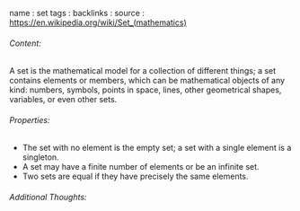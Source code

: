 name : set
tags : 
backlinks : 
source : https://en.wikipedia.org/wiki/Set_(mathematics)

###### Content:
A set is the mathematical model for a collection of different things; a set contains elements or members, which can be mathematical objects of any kind: numbers, symbols, points in space, lines, other geometrical shapes, variables, or even other sets. 

###### Properties:
- The set with no element is the empty set; a set with a single element is a singleton. 
- A set may have a finite number of elements or be an infinite set. 
- Two sets are equal if they have precisely the same elements.

###### Additional Thoughts:
